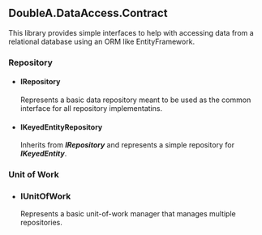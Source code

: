## DoubleA.DataAccess.Contract

This library provides simple interfaces to help with accessing data from a relational database using an ORM like EntityFramework.

### Repository
- #### IRepository
  Represents a basic data repository meant to be used as the common interface for all repository implementatins.
- #### IKeyedEntityRepository
  Inherits from **_IRepository_** and represents a simple repository for **_IKeyedEntity_**.
  
### Unit of Work
- ### IUnitOfWork
  Represents a basic unit-of-work manager that manages multiple repositories.
